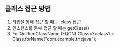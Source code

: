 ## 클래스 접근 방법

1. 타입을 통해 접근 할 때는 .class 접근
2. 인스턴스를 통해 접근 할 때는 getClass()
3. FullQulifiedClassName (FQCN)
 Class<?>class1  = Class.forName("com.example.thejava");

## 
